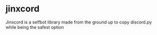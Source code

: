 # jinxcord
Jinxcord is a selfbot library made from the ground up to copy discord.py while being the safest option
